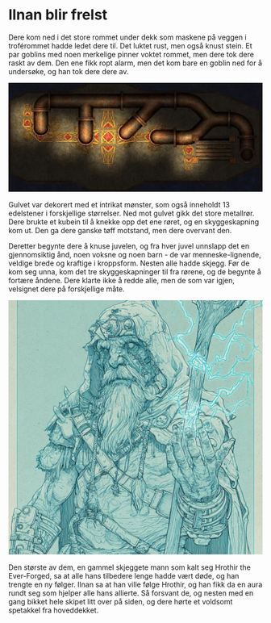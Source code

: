 # Ilnan blir frelst

Dere kom ned i det store rommet under dekk som maskene på veggen i troférommet hadde ledet dere til. Det luktet rust, men også knust stein. Et par goblins med noen merkelige pinner voktet rommet, men dere tok dere raskt av dem. Den ene fikk ropt alarm, men det kom bare en goblin ned for å undersøke, og han tok dere dere av.

![Dvergenes rom](images/piperoom.PNG)

Gulvet var dekorert med et intrikat mønster, som også inneholdt 13 edelstener i forskjellige størrelser. Ned mot gulvet gikk det store metallrør. Dere brukte et kubein til å knekke opp det ene røret, og en skyggeskapning kom ut. Den ga dere ganske tøff motstand, men dere overvant den.

Deretter begynte dere å knuse juvelen, og fra hver juvel unnslapp det en gjennomsiktig ånd, noen voksne og noen barn - de var menneske-lignende, veldige brede og kraftige i kroppsform. Nesten alle hadde skjegg. Før de kom seg unna, kom det tre skyggeskapninger til fra rørene, og de begynte å fortære åndene. Dere klarte ikke å redde alle, men de som var igjen, velsignet dere på forskjellige måte. 

![Hrothir](images/hrothir.png)

Den største av dem, en gammel skjeggete mann som kalt seg Hrothir the Ever-Forged, sa at alle hans tilbedere lenge hadde vært døde, og han trengte en ny følger. Ilnan sa at han ville følge Hrothir, og han fikk da en aura rundt seg som hjelper alle hans allierte. Så forsvant de, og nesten med en gang bikket hele skipet litt over på siden, og dere hørte et voldsomt spetakkel fra hoveddekket. 